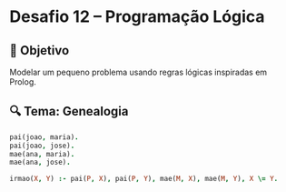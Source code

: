 # Desafio 12 – Programação Lógica

## 🎯 Objetivo

Modelar um pequeno problema usando regras lógicas inspiradas em Prolog.

## 🔍 Tema: Genealogia

```prolog
pai(joao, maria).
pai(joao, jose).
mae(ana, maria).
mae(ana, jose).

irmao(X, Y) :- pai(P, X), pai(P, Y), mae(M, X), mae(M, Y), X \= Y.
